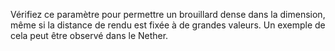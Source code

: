 Vérifiez ce paramètre pour permettre un brouillard dense dans la dimension, même
si la distance de rendu est fixée à de grandes valeurs. Un exemple de cela peut être observé dans le Nether.
